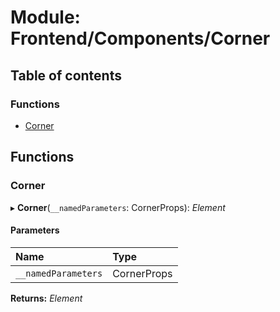 # Module: Frontend/Components/Corner

## Table of contents

### Functions

- [Corner](frontend_components_corner.md#corner)

## Functions

### Corner

▸ **Corner**(`__namedParameters`: CornerProps): _Element_

#### Parameters

| Name                | Type        |
| :------------------ | :---------- |
| `__namedParameters` | CornerProps |

**Returns:** _Element_
